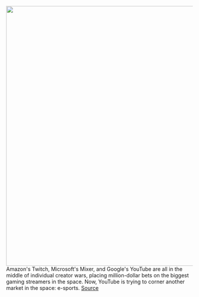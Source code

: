 <img src='https://cdn.vox-cdn.com/thumbor/VWwoCjvBMI8jRp8rvUFB400EMC8=/0x0:4752x3168/1200x800/filters:focal(1996x1204:2756x1964)/cdn.vox-cdn.com/uploads/chorus_image/image/66173423/DSC02582.0.jpg' width='700px' /><br/>
Amazon's Twitch, Microsoft's Mixer, and Google's YouTube are all in the middle of individual creator wars, placing million-dollar bets on the biggest gaming streamers in the space. Now, YouTube is trying to corner another market in the space: e-sports.
<a href='https://www.theverge.com/2020/1/27/21082612/youtube-blizzard-activision-esports-leagues-twitch-live-streaming'> Source <a/>